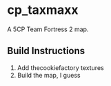 cp_taxmaxx
==========

A 5CP Team Fortress 2 map.


## Build Instructions

1. Add thecookiefactory textures
2. Build the map, I guess
